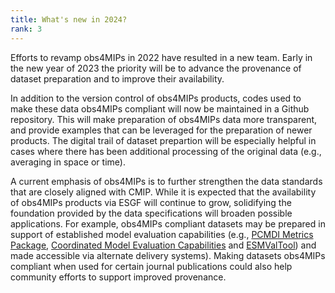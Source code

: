 ```yaml
---
title: What's new in 2024?  
rank: 3
---
```


Efforts to revamp obs4MIPs in 2022 have resulted in a new team.  Early in the new year of 2023 the priority will be to advance the provenance of dataset preparation and to improve their availability.

In addition to the version control of obs4MIPs products, codes used to make these data obs4MIPs compliant will now be maintained in a Github repository.  This will make preparation of obs4MIPs data more transparent, and provide examples that can be leveraged for the preparation of newer products.  The digital trail of dataset prepartion will be especially helpful in cases where there has been additional processing of the original data (e.g., averaging in space or time).      
 
A current emphasis of obs4MIPs is to further strengthen the data standards that are closely aligned with CMIP. While it is expected that the availability of obs4MIPs products via ESGF will continue to grow, solidifying the foundation provided by the data specifications will broaden possible applications. For example, obs4MIPs compliant datasets may be prepared in support of established model evaluation capabilities (e.g., [PCMDI Metrics Package](https://github.com/PCMDI/pcmdi_metrics), [Coordinated Model Evaluation Capabilities](https://cmec.llnl.gov/metrics.html) and [ESMValTool](https://www.esmvaltool.org/)) and made accessible via alternate delivery systems). Making datasets obs4MIPs compliant when used for certain journal publications could also help community efforts to support improved provenance.    



